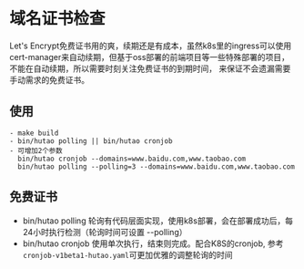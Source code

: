 # 域名证书检查
Let's Encrypt免费证书用的爽，续期还是有成本，虽然k8s里的ingress可以使用cert-manager来自动续期，但基于oss部署的前端项目等一些特殊部署的项目，不能在自动续期，所以需要时刻关注免费证书的到期时间，
来保证不会遗漏需要手动需求的免费证书。

## 使用
```shell
- make build
- bin/hutao polling || bin/hutao cronjob
- 可增加2个参数
  bin/hutao cronjob --domains=www.baidu.com,www.taobao.com
  bin/hutao polling --polling=3 --domains=www.baidu.com,www.taobao.com
```

## 免费证书
- bin/hutao polling
  轮询有代码层面实现，使用k8s部署，会在部署成功后，每24小时执行检测（轮询时间可设置 --polling）
- bin/hutao cronjob
  使用单次执行，结束则完成。配合K8S的cronjob, 参考`cronjob-v1beta1-hutao.yaml`可更加优雅的调整轮询的时间
